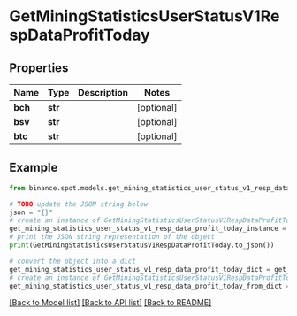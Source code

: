 # GetMiningStatisticsUserStatusV1RespDataProfitToday


## Properties

Name | Type | Description | Notes
------------ | ------------- | ------------- | -------------
**bch** | **str** |  | [optional] 
**bsv** | **str** |  | [optional] 
**btc** | **str** |  | [optional] 

## Example

```python
from binance.spot.models.get_mining_statistics_user_status_v1_resp_data_profit_today import GetMiningStatisticsUserStatusV1RespDataProfitToday

# TODO update the JSON string below
json = "{}"
# create an instance of GetMiningStatisticsUserStatusV1RespDataProfitToday from a JSON string
get_mining_statistics_user_status_v1_resp_data_profit_today_instance = GetMiningStatisticsUserStatusV1RespDataProfitToday.from_json(json)
# print the JSON string representation of the object
print(GetMiningStatisticsUserStatusV1RespDataProfitToday.to_json())

# convert the object into a dict
get_mining_statistics_user_status_v1_resp_data_profit_today_dict = get_mining_statistics_user_status_v1_resp_data_profit_today_instance.to_dict()
# create an instance of GetMiningStatisticsUserStatusV1RespDataProfitToday from a dict
get_mining_statistics_user_status_v1_resp_data_profit_today_from_dict = GetMiningStatisticsUserStatusV1RespDataProfitToday.from_dict(get_mining_statistics_user_status_v1_resp_data_profit_today_dict)
```
[[Back to Model list]](../README.md#documentation-for-models) [[Back to API list]](../README.md#documentation-for-api-endpoints) [[Back to README]](../README.md)


